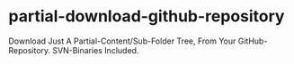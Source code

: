 # partial-download-github-repository
Download Just A Partial-Content/Sub-Folder Tree, From Your GitHub-Repository. SVN-Binaries Included.
